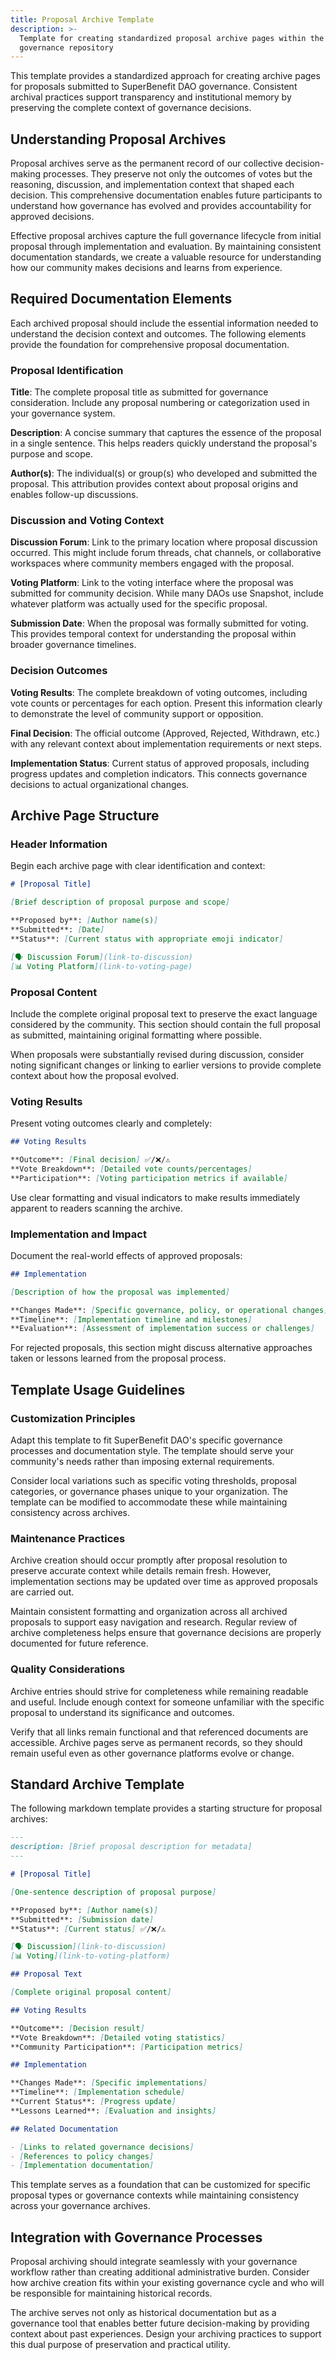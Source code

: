 ```yaml
---
title: Proposal Archive Template
description: >-
  Template for creating standardized proposal archive pages within the SuperBenefit DAO
  governance repository
---
```


This template provides a standardized approach for creating archive pages for proposals submitted to SuperBenefit DAO governance. Consistent archival practices support transparency and institutional memory by preserving the complete context of governance decisions.

## Understanding Proposal Archives

Proposal archives serve as the permanent record of our collective decision-making processes. They preserve not only the outcomes of votes but the reasoning, discussion, and implementation context that shaped each decision. This comprehensive documentation enables future participants to understand how governance has evolved and provides accountability for approved decisions.

Effective proposal archives capture the full governance lifecycle from initial proposal through implementation and evaluation. By maintaining consistent documentation standards, we create a valuable resource for understanding how our community makes decisions and learns from experience.

## Required Documentation Elements

Each archived proposal should include the essential information needed to understand the decision context and outcomes. The following elements provide the foundation for comprehensive proposal documentation.

### Proposal Identification

**Title**: The complete proposal title as submitted for governance consideration. Include any proposal numbering or categorization used in your governance system.

**Description**: A concise summary that captures the essence of the proposal in a single sentence. This helps readers quickly understand the proposal's purpose and scope.

**Author(s)**: The individual(s) or group(s) who developed and submitted the proposal. This attribution provides context about proposal origins and enables follow-up discussions.

### Discussion and Voting Context

**Discussion Forum**: Link to the primary location where proposal discussion occurred. This might include forum threads, chat channels, or collaborative workspaces where community members engaged with the proposal.

**Voting Platform**: Link to the voting interface where the proposal was submitted for community decision. While many DAOs use Snapshot, include whatever platform was actually used for the specific proposal.

**Submission Date**: When the proposal was formally submitted for voting. This provides temporal context for understanding the proposal within broader governance timelines.

### Decision Outcomes

**Voting Results**: The complete breakdown of voting outcomes, including vote counts or percentages for each option. Present this information clearly to demonstrate the level of community support or opposition.

**Final Decision**: The official outcome (Approved, Rejected, Withdrawn, etc.) with any relevant context about implementation requirements or next steps.

**Implementation Status**: Current status of approved proposals, including progress updates and completion indicators. This connects governance decisions to actual organizational changes.

## Archive Page Structure

### Header Information

Begin each archive page with clear identification and context:

```markdown
# [Proposal Title]

[Brief description of proposal purpose and scope]

**Proposed by**: [Author name(s)]  
**Submitted**: [Date]  
**Status**: [Current status with appropriate emoji indicator]

[🗣️ Discussion Forum](link-to-discussion)  
[📊 Voting Platform](link-to-voting-page)
```

### Proposal Content

Include the complete original proposal text to preserve the exact language considered by the community. This section should contain the full proposal as submitted, maintaining original formatting where possible.

When proposals were substantially revised during discussion, consider noting significant changes or linking to earlier versions to provide complete context about how the proposal evolved.

### Voting Results

Present voting outcomes clearly and completely:

```markdown
## Voting Results

**Outcome**: [Final decision] ✅/❌/⚠️  
**Vote Breakdown**: [Detailed vote counts/percentages]  
**Participation**: [Voting participation metrics if available]
```

Use clear formatting and visual indicators to make results immediately apparent to readers scanning the archive.

### Implementation and Impact

Document the real-world effects of approved proposals:

```markdown
## Implementation

[Description of how the proposal was implemented]

**Changes Made**: [Specific governance, policy, or operational changes]  
**Timeline**: [Implementation timeline and milestones]  
**Evaluation**: [Assessment of implementation success or challenges]
```

For rejected proposals, this section might discuss alternative approaches taken or lessons learned from the proposal process.

## Template Usage Guidelines

### Customization Principles

Adapt this template to fit SuperBenefit DAO's specific governance processes and documentation style. The template should serve your community's needs rather than imposing external requirements.

Consider local variations such as specific voting thresholds, proposal categories, or governance phases unique to your organization. The template can be modified to accommodate these while maintaining consistency across archives.

### Maintenance Practices

Archive creation should occur promptly after proposal resolution to preserve accurate context while details remain fresh. However, implementation sections may be updated over time as approved proposals are carried out.

Maintain consistent formatting and organization across all archived proposals to support easy navigation and research. Regular review of archive completeness helps ensure that governance decisions are properly documented for future reference.

### Quality Considerations

Archive entries should strive for completeness while remaining readable and useful. Include enough context for someone unfamiliar with the specific proposal to understand its significance and outcomes.

Verify that all links remain functional and that referenced documents are accessible. Archive pages serve as permanent records, so they should remain useful even as other governance platforms evolve or change.

## Standard Archive Template

The following markdown template provides a starting structure for proposal archives:

```markdown
---
description: [Brief proposal description for metadata]
---

# [Proposal Title]

[One-sentence description of proposal purpose]

**Proposed by**: [Author name(s)]  
**Submitted**: [Submission date]  
**Status**: [Current status] ✅/❌/⚠️

[🗣️ Discussion](link-to-discussion)  
[📊 Voting](link-to-voting-platform)

## Proposal Text

[Complete original proposal content]

## Voting Results

**Outcome**: [Decision result]  
**Vote Breakdown**: [Detailed voting statistics]  
**Community Participation**: [Participation metrics]

## Implementation

**Changes Made**: [Specific implementations]  
**Timeline**: [Implementation schedule]  
**Current Status**: [Progress update]  
**Lessons Learned**: [Evaluation and insights]

## Related Documentation

- [Links to related governance decisions]
- [References to policy changes]
- [Implementation documentation]
```

This template serves as a foundation that can be customized for specific proposal types or governance contexts while maintaining consistency across your governance archives.

## Integration with Governance Processes

Proposal archiving should integrate seamlessly with your governance workflow rather than creating additional administrative burden. Consider how archive creation fits within your existing governance cycle and who will be responsible for maintaining historical records.

The archive serves not only as historical documentation but as a governance tool that enables better future decision-making by providing context about past experiences. Design your archiving practices to support this dual purpose of preservation and practical utility.
